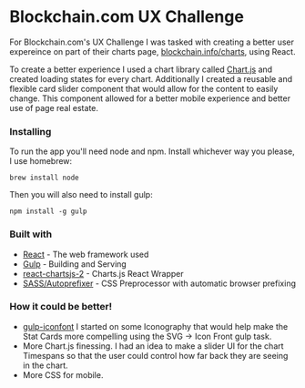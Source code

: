 # Blockchain.com UX Challenge

For Blockchain.com's UX Challenge I was tasked with creating a better user expereince on part of their charts page, [blockchain.info/charts](https://blockchain.info/charts), using React.

To create a better experience I used a chart library called [Chart.js](http://www.chartjs.org/) and created loading states for every chart. Additionally I created a reusable and flexible card slider component that would allow for the content to easily change. This component allowed for a better mobile experience and better use of page real estate.

### Installing

To run the app you'll need node and npm. Install whichever way you please, I use homebrew:

```
brew install node
```

Then you will also need to install gulp:

```
npm install -g gulp
```

### Built with

* [React](https://reactjs.org/) - The web framework used
* [Gulp](https://gulpjs.com/) - Building and Serving
* [react-chartsjs-2](https://www.npmjs.com/package/react-chartjs-2) - Charts.js React Wrapper
* [SASS/Autoprefixer](https://www.npmjs.com/package/gulp-autoprefixer) - CSS Preprocessor with automatic browser prefixing


### How it could be better!

* [gulp-iconfont](https://www.npmjs.com/package/gulp-iconfont) I started on some Iconography that would help make the Stat Cards more compelling using the SVG -> Icon Front gulp task.
* More Chart.js finessing. I had an idea to make a slider UI for the chart Timespans so that the user could control how far back they are seeing in the chart.
* More CSS for mobile.

